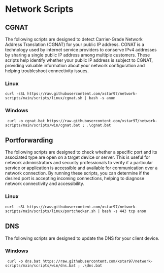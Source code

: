 # Network Scripts

## CGNAT

The following scripts are designed to detect Carrier-Grade Network Address Translation (CGNAT) for your public IP address. CGNAT is a technology used by internet service providers to conserve IPv4 addresses by sharing a single public IP address among multiple customers. These scripts help identify whether your public IP address is subject to CGNAT, providing valuable information about your network configuration and helping troubleshoot connectivity issues.

### Linux

```shell
curl -sSL https://raw.githubusercontent.com/xstar97/network-scripts/main/scripts/linux/cgnat.sh | bash -s anon
```

### Windows

```shell
 curl -o cgnat.bat https://raw.githubusercontent.com/xstar97/network-scripts/main/scripts/win/cgnat.bat ; .\cgnat.bat
```

## Portforwarding

The following scripts are designed to check whether a specific port and its associated type are open on a target device or server. This is useful for network administrators and security professionals to verify if a particular service or application is accessible and available for communication over a network connection. By running these scripts, you can determine if the desired port is accepting incoming connections, helping to diagnose network connectivity and accessibility.

### Linux

```shell
curl -sSL https://raw.githubusercontent.com/xstar97/network-scripts/main/scripts/linux/portchecker.sh | bash -s 443 tcp anon
```

## DNS

The following scripts are designed to update the DNS for your client device.

### Windows

```shell
 curl -o dns.bat https://raw.githubusercontent.com/xstar97/network-scripts/main/scripts/win/dns.bat ; .\dns.bat
```

